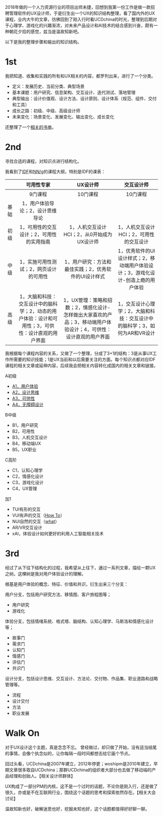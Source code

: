 2018年做的一个人力资源行业的项目出师未捷，回想到我第一份工作是做一款招聘管理软件的UX设计师，于是衍生出一个UX的知识结构整理，看了国内外的UX课程，业内大牛的文章，彷佛回到了刚入行时看UCDchina的时光，整理到后期对于心理学、游戏化的兴趣渐浓，对未来产品设计和AI技术的结合感到兴奋，颇有一种朝花夕拾的感觉，兹当是温故知新吧。

以下是我的整理步骤和输出的知识结构。

# 1st
我把知道、收集和实践的所有和UX相关的内容，都罗列出来，进行了一个分类。
* 定义：发展历史、当前分类、典型场景
* 基本课题：用户研究、信息架构、交互设计、迭代测试、落地管理
* 典型输出：设计价值观、设计方法、设计原则、设计体系（规范、组件、交付和工具）
* 成长之路：初级、中级、高级设计师
* 未来变化：场景变化、发展变化、输出变化、成长变化

还整理了一个[相关的书单]()。

# 2nd
寻找合适的课程，对知识点进行结构化。

我看到了[IDF](https://www.interaction-design.org/)和[NN/g](https://www.nngroup.com/training/)的课程大纲，特别是IDF的课表：

|    | **可用性专家**   | **UX设计师**   | **交互设计师**   | 
|:----|:----:|:----:|:----:|
|    | 9门课程 | 10门课程 | 10门课程 | 
| 基础 | 1，用户体验导论；2，设计思维导论 |    |    | 
| 初级 | 1，可用性的交互设计；2，可用性的实用指南 | 1，人机交互设计HCI；2，从0开始成为UX设计师   | 1，人机交互设计HCI；2，可用性的交互设计 | 
| 中级 | 1，实施可用性测试；2，网页设计的可用性 | 1，用户研究：方法和最佳实践；2，优秀软件的UI设计样式 | 1，优秀软件的UI设计样式；2，移动端用户体验设计；3，游戏化设计-创造上瘾的用户体验 | 
| 高级 | 1，大脑和科技：交互设计中的脑科学；2，动态的用户体验：设计和可用性；3，可供性：设计直观的用户界面   | 1，UX管理：策略和招数；2，情感化设计-怎样做出大家喜欢的产品；3，移动端用户体验设计；4，可供性：设计直观的用户界面   | 1，交互设计心理学；2，大脑和科技：交互设计中的脑科学；3，如何为AR和VR设计   | 


我根据每个课程内容的关系，又做了一个整理，分成了3+1的结构：3是从事UX工作所需要的知识技能；1是UX当前和以后需要关注的方面。每个知识点都对应IDF课程的相关文章或延伸内容，后续我会把相关内容转化成国内的相关文章和链接。

A初级
* [A1，用户体验](https://shimo.im/docs/wRhC9xRjcpwXcCJC/)
* [A2，设计思维](https://shimo.im/docs/HGrvdH8vCRyWDT6r/)
* [A3，可供性](https://shimo.im/docs/h96kkVQw3GcKxGRt/)
* [A4，无障碍设计](https://shimo.im/docs/rDVPKc8C88JgdJrD/)

B中级
* B1，用户研究
* B2，可用性
* B3，人机交互设计
* B4，移动端UX
* B5，UX职业

C高阶
* C1，认知心理学
* C2，情感化设计
* C3，游戏化设计
* C4，UX管理

加1
* TUI有形的交互
* VUI有声的交互（[How To](https://www.interaction-design.org/literature/article/how-to-design-voice-user-interfaces)）
* NUI自然的交互（[what](https://www.interaction-design.org/literature/article/natural-user-interfaces-what-are-they-and-how-do-you-design-user-interfaces-that-feel-natural)）
* AR/VR交互设计
* xAI，体验设计如何更好的利用人工智能相关技术

# 3rd
经过了从下往下结构化的过程，我希望从上往下，通过一系列文章，描绘一颗UX之树。这棵树是我对用户体验设计的理解。

根基是用户体验的概念、特征、价值和共识，衍生出来三个分支：

用户分支，包括用户研究方法、移情图、客户旅程图等；
* 用户研究
* 游戏化

体验分支，包括情绪系统、格式塔、脑结构、认知心理学、马斯洛和情感化设计等；
* 故事门
* 需求门
* 认知门
* 情感门
* 评估门
* 共识门

设计分支，包括设计思维、交互设计、方法论、交付物、作品集、职业道路和战略管理等。
* 流程
* 设计交付
* 方法
* 职业发展

# Walk On
对于UX设计这个主题，真是念念不忘。
曾经做过，却只做了开始，没有适当结尾的事情，会像个执念似的，让你每隔一段时间都想去给它画个节点。

回过头看，UCDchina是2007年建立，2012年停更；woshipm是2010年建立，早期文章很多取自UCDchina；那群UCDchina的组织者大部分也去做了移动端的产品经理和创始人。【相关设计师群体】

UX构成了一部分PM的内核，这不是一个过时的话题，不论你是刚入行，还是做了很久，亦或是不在互联网行业，围绕这个话题的思考和探索依然存在。【相关大会讨论】

温故知新也好，破解迷思也好，挖掘未知也好，这个话题都值得好好聊一聊。
